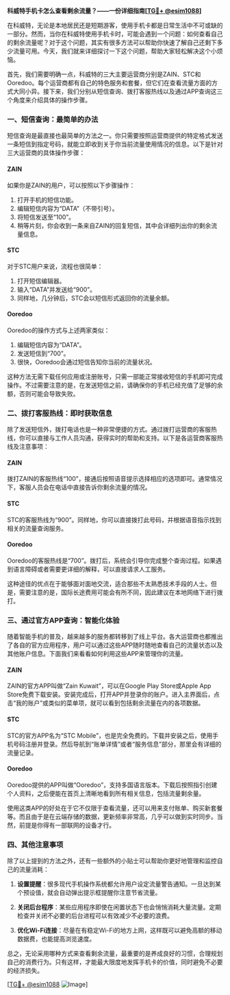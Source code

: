 **科威特手机卡怎么查看剩余流量？——一份详细指南[[TG💪+ @esim1088](https://t.me/s/esim1088)]**

在科威特，无论是本地居民还是短期游客，使用手机卡都是日常生活中不可或缺的一部分。然而，当你在科威特使用手机卡时，可能会遇到一个问题：如何查看自己的剩余流量呢？对于这个问题，其实有很多方法可以帮助你快速了解自己还剩下多少流量可用。今天，我们就来详细探讨一下这个问题，帮助大家轻松解决这个小烦恼。

首先，我们需要明确一点，科威特的三大主要运营商分别是ZAIN、STC和Ooredoo。每个运营商都有自己的特色服务和套餐，但它们在查看流量方面的方式大同小异。接下来，我们分别从短信查询、拨打客服热线以及通过APP查询这三个角度来介绍具体的操作步骤。

### 一、短信查询：最简单的办法

短信查询是最直接也最简单的方法之一。你只需要按照运营商提供的特定格式发送一条短信到指定号码，就能立即收到关于你当前流量使用情况的信息。以下是针对三大运营商的具体操作步骤：

#### ZAIN
如果你是ZAIN的用户，可以按照以下步骤操作：
1. 打开手机的短信功能。
2. 编辑短信内容为“DATA”（不带引号）。
3. 将短信发送至“100”。
4. 稍等片刻，你会收到一条来自ZAIN的回复短信，其中会详细列出你的剩余流量信息。

#### STC
对于STC用户来说，流程也很简单：
1. 打开短信编辑器。
2. 输入“DATA”并发送给“900”。
3. 同样地，几分钟后，STC会以短信形式返回你的流量余额。

#### Ooredoo
Ooredoo的操作方式与上述两家类似：
1. 编辑短信内容为“DATA”。
2. 发送短信到“700”。
3. 很快，Ooredoo会通过短信告知你当前的流量状况。

这种方法无需下载任何应用或注册账号，只需一部能正常接收短信的手机即可完成操作。不过需要注意的是，在发送短信之前，请确保你的手机已经充值了足够的余额，否则可能会导致失败。

### 二、拨打客服热线：即时获取信息

除了发送短信外，拨打电话也是一种非常便捷的方式。通过拨打运营商的客服热线，你可以直接与工作人员沟通，获得实时的帮助和支持。以下是各运营商客服热线及注意事项：

#### ZAIN
拨打ZAIN的客服热线“100”，接通后按照语音提示选择相应的选项即可。通常情况下，客服人员会在电话中直接告诉你剩余流量的情况。

#### STC
STC的客服热线为“900”。同样地，你可以直接拨打此号码，并根据语音指示找到相关的流量查询服务。

#### Ooredoo
Ooredoo的客服热线是“700”。拨打后，系统会引导你完成整个查询过程。如果遇到语言障碍或者需要更详细的解释，可以直接请求人工服务。

这种途径的优点在于能够面对面地交流，适合那些不太熟悉技术手段的人士。但是，需要注意的是，国际长途费用可能会有所不同，因此建议在本地网络下进行拨打。

### 三、通过官方APP查询：智能化体验

随着智能手机的普及，越来越多的服务都转移到了线上平台。各大运营商也都推出了各自的官方应用程序，用户可以通过这些APP随时随地查看自己的流量状态以及其他账户信息。下面我们来看看如何利用这些APP来管理你的流量。

#### ZAIN
ZAIN的官方APP叫做“Zain Kuwait”，可以在Google Play Store或Apple App Store免费下载安装。安装完成后，打开APP并登录你的账户。进入主界面后，点击“我的账户”或类似的菜单项，就可以看到包括剩余流量在内的各项数据。

#### STC
STC的官方APP名为“STC Mobile”，也是完全免费的。下载并安装之后，使用手机号码注册并登录。然后导航到“账单详情”或者“服务信息”部分，那里会有详细的流量记录。

#### Ooredoo
Ooredoo提供的APP叫做“Ooredoo”，支持多国语言版本。下载后按照指引创建个人资料，之后便能在首页上清晰地看到所有相关信息，包括流量剩余量。

使用这类APP的好处在于它不仅限于查看流量，还可以用来支付账单、购买新套餐等。而且由于是在云端存储的数据，更新频率非常高，几乎可以做到实时同步。当然，前提是你得有一部联网的设备才行。

### 四、其他注意事项

除了以上提到的方法之外，还有一些额外的小贴士可以帮助你更好地管理和监控自己的流量消耗：

1. **设置提醒**：很多现代手机操作系统都允许用户设定流量警告通知。一旦达到某个预设值，就会自动弹出提示框提醒你注意节省流量。
   
2. **关闭后台程序**：某些应用程序即使在闲置状态下也会悄悄消耗大量流量。定期检查并关闭不必要的后台进程可以有效减少不必要的浪费。

3. **优化Wi-Fi连接**：尽量在有稳定Wi-Fi的地方上网，这样既可以避免高额的移动数据费，也能提高浏览速度。

总之，无论采用哪种方式来查看剩余流量，最重要的是养成良好的习惯，合理规划自己的消费行为。只有这样，才能最大限度地发挥手机卡的价值，同时避免不必要的经济损失。

[[TG💪+ @esim1088](https://t.me/s/esim1088) ![Image](https://i.postimg.cc/4NQfJmqS/Snipaste-2025-05-13-00-14-12.png)]